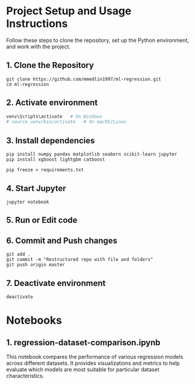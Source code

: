 # Project Setup and Usage Instructions

Follow these steps to clone the repository, set up the Python environment, and work with the project.

## 1. Clone the Repository
```
git clone https://github.com/mmedlin1997/ml-regression.git
cd ml-regression
```
## 2. Activate environment
```python -m venv venv
venv\Scripts\activate   # On Windows
# source venv/bin/activate   # On macOS/Linux
```
## 3. Install dependencies
```pip install --upgrade pip
pip install numpy pandas matplotlib seaborn scikit-learn jupyter
pip install xgboost lightgbm catboost

pip freeze > requirements.txt
```
## 4. Start Jupyter
```
jupyter notebook
```
## 5. Run or Edit code

## 6. Commit and Push changes
```
git add .
git commit -m "Restructured repo with file and folders"
git push origin master
```
## 7. Deactivate environment
```
deactivate
```
# Notebooks

## 1. regression-dataset-comparison.ipynb
This notebook compares the performance of various regression models across different datasets. 
It provides visualizations and metrics to help evaluate which models are most suitable for particular dataset characteristics.
